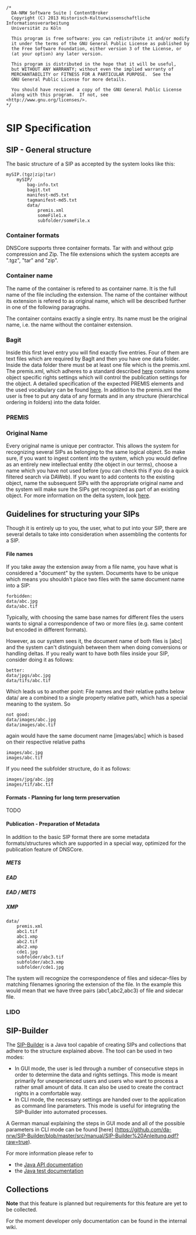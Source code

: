 	/*
	  DA-NRW Software Suite | ContentBroker
	  Copyright (C) 2013 Historisch-Kulturwissenschaftliche Informationsverarbeitung
	  Universität zu Köln
	
	  This program is free software: you can redistribute it and/or modify
	  it under the terms of the GNU General Public License as published by
	  the Free Software Foundation, either version 3 of the License, or
	  (at your option) any later version.
	
	  This program is distributed in the hope that it will be useful,
	  but WITHOUT ANY WARRANTY; without even the implied warranty of
	  MERCHANTABILITY or FITNESS FOR A PARTICULAR PURPOSE.  See the
	  GNU General Public License for more details.
	
	  You should have received a copy of the GNU General Public License
	  along with this program.  If not, see <http://www.gnu.org/licenses/>.
	*/

# SIP Specification

## SIP - General structure

The basic structure of a SIP as accepted by the system looks like this:

    mySIP.(tgz|zip|tar)
        mySIP/
        	bag-info.txt
        	bagit.txt
        	manifest-md5.txt
        	tagmanifest-md5.txt
        	data/
        		premis.xml
        		someFile1.x
        		subfolder/someFile.x
    
### Container formats   

DNSCore supports three container formats. Tar with and without gzip compression and Zip. The file extensions which the system accepts are ".tgz", "tar" and "zip".

### Container name

The name of the container is refered to as container name. It is the full name of the file including the extension. The name of the container without its extension is refered to as original name, which will be described further in one of the following paragraphs.

The container contains exactly a single entry. Its name must be the original name, i.e. the name without the container extension.

### Bagit

Inside this first level entry you will find exactly five entries. Four of them
are text files which are required by BagIt and then you have one data folder.
Inside the data folder there must be at least one file which is the premis.xml.
The premis.xml, which adheres to a standard described [here](http://www.loc.gov/standards/premis/v2/premis-2-2.pdf) contains some object specific rights settings which will control the publication settings
for the object. A detailed specification of the expected PREMIS elements and the used vocabulary can be found [here](https://github.com/da-nrw/DNSCore/blob/master/ContentBroker/src/main/markdown/premis_specification.md).
In addition to the premis.xml the user is free to put any data
of any formats and in any structure (hierarchical ordering in folders) into the 
data folder. 

### PREMIS


### Original Name

Every original name is unique per contractor. This allows the system for 
recognizing several SIPs as belonging to the same logical object. So make sure, if you want
to ingest content into the system, which you would define as an entirely new intellectual entity (the object in
our terms), choose a name which you have not used before (you can check this if you do a quick filtered search via DAWeb). If you want to add contents to the existing object, name the subsequent SIPs with the appropriate original
name and the system will make sure the SIPs get recognized as part of an existing object. For more information
on the delta system, look [here](https://github.com/da-nrw/DNSCore/blob/master/ContentBroker/src/main/markdown/the_delta_feature.md).


## Guidelines for structuring your SIPs

Though it is entirely up to you, the user, what to put into your SIP, there are several details
to take into consideration when assembling the contents for a SIP.


#### File names

If you take away the extension away from a file name, you have what is considered a "document" by the system.
Documents have to be unique which means you shouldn't place two files with the same document name into a SIP:

    forbidden:
    data/abc.jpg
    data/abc.tif
    
Typically, with choosing the same base names for different files the users wants to signal a correspondence of
two or more files (e.g. same content but encoded in different formats). 

However, as our system sees it, the document name of both files is [abc] and the system can't distinguish between them when doing conversions or handling deltas. If you really want to have both files inside your SIP, consider doing it as follows:

    better:
    data/jpgs/abc.jpg
    data/tifs/abc.tif

Which leads us to another point: File names and their relative paths below data/ are a combined to a single property
relative path, which has a special meaning to the system. So

    not good:
    data/images/abc.jpg
    data/images/abc.tif
    
again would have the same document name [images/abc] which is based on their respective relative paths

    images/abc.jpg
    images/abc.tif
   
If you need the subfolder structure, do it as follows:

    images/jpg/abc.jpg
    images/tif/abc.tif


#### Formats - Planning for long term preservation

TODO

#### Publication - Preparation of Metadata


In addition to the basic SIP format there are some metadata formats/structures which are
supported in a special way, optimized for the publication feature of DNSCore.

##### METS

##### EAD

##### EAD / METS

##### XMP

    data/
        premis.xml
        abc1.tif
        abc1.xmp
        abc2.tif
        abc2.xmp
        cde1.jpg
        subfolder/abc3.tif
        subfolder/abc3.xmp
        subfolder/cde1.jpg

The system will recognize the correspondence of files and sidecar-files by matching filenames ignoring
the extension of the file. In the example this would mean that we have three pairs (abc1,abc2,abc3) of
file and sidecar file.

### LIDO

## SIP-Builder 

The [SIP-Builder](https://github.com/da-nrw/SIP-Builder) is a Java tool capable of creating SIPs and collections that adhere to the structure explained above. The tool can be used in two modes:
* In GUI mode, the user is led through a number of consecutive steps in order to determine the data and rights settings. This mode is meant primarily for unexperienced users and users who want to process a rather small amount of data. It can also be used to create the contract rights in a comfortable way.
* In CLI mode, the necessary settings are handed over to the application as command line parameters. This mode is useful for integrating the SIP-Builder into automated processes.

A German manual explaining the steps in GUI mode and all of the possible parameters in CLI mode can be found [here] (https://github.com/da-nrw/SIP-Builder/blob/master/src/manual/SIP-Builder%20Anleitung.pdf?raw=true).

For more information please refer to
* the [Java API documentation](https://da-nrw.github.com/SIP-Builder/apidocs)
* the [Java test documentation](https://da-nrw.github.com/SIP-Builder/testapidocs)

## Collections

**Note** that this feature is planned but requirements for this feature are yet to be collected.

For the moment developer only documentation can be found in the internal wiki.

